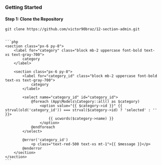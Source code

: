 ### Getting Started

#### Step 1: Clone the Repository

```shell
git clone https://github.com/victor90braz/12-section-admin.git
```

````

```php
<section class="px-6 py-8">
    <label for="category" class="block mb-2 uppercase font-bold text-xs text-gray-700">
        category
    </label>

    <section class="px-6 py-8">
        <label for="category_id" class="block mb-2 uppercase font-bold text-xs text-gray-700">
            category
        </label>

        <select name="category_id" id="category_id">
            @foreach (App\Models\Category::all() as $category)
                <option value="{{ $category->id }}" {{ strval(old('category_id')) === strval($category->id) ? 'selected' : '' }}>
                    {{ ucwords($category->name) }}
                </option>
            @endforeach
        </select>

        @error('category_id')
            <p class="text-red-500 text-xs mt-1">{{ $message }}</p>
        @enderror
    </section>
</section>
```
````
